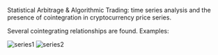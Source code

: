 Statistical Arbitrage & Algorithmic Trading: time series analysis and the presence of cointegration in cryptocurrency price series.

Several cointegrating relationships are found. Examples:

![series1](https://user-images.githubusercontent.com/31891596/50960299-be981580-14cd-11e9-99af-e07a4bba0657.JPG)
![series2](https://user-images.githubusercontent.com/31891596/50960306-c2c43300-14cd-11e9-8a2b-afe2a6366e7a.JPG)
